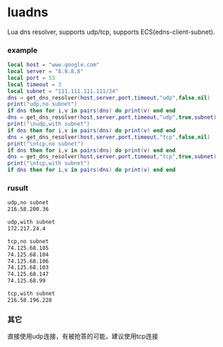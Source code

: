 # luadns
Lua dns resolver, supports udp/tcp, supports ECS(edns-client-subnet).

### example
```lua
local host = "www.google.com"
local server = "8.8.8.8"
local port = 53
local timeout = 3
local subnet = "111.111.111.111/24"
dns = get_dns_resolver(host,server,port,timeout,"udp",false,nil)
print("udp,no subnet")
if dns then for i,v in pairs(dns) do print(v) end end
dns = get_dns_resolver(host,server,port,timeout,"udp",true,subnet)
print("\nudp,with subnet")
if dns then for i,v in pairs(dns) do print(v) end end
dns = get_dns_resolver(host,server,port,timeout,"tcp",false,nil)
print("\ntcp,no subnet")
if dns then for i,v in pairs(dns) do print(v) end end
dns = get_dns_resolver(host,server,port,timeout,"tcp",true,subnet)
print("\ntcp,with subnet")
if dns then for i,v in pairs(dns) do print(v) end end
```

### rusult
```bash
udp,no subnet
216.58.200.36

udp,with subnet
172.217.24.4

tcp,no subnet
74.125.68.105
74.125.68.104
74.125.68.106
74.125.68.103
74.125.68.147
74.125.68.99

tcp,with subnet
216.58.196.228
```

### 其它
直接使用udp连接，有被抢答的可能，建议使用tcp连接
